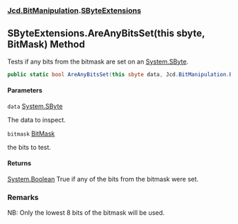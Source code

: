 ### [Jcd.BitManipulation](Jcd.BitManipulation.md 'Jcd.BitManipulation').[SByteExtensions](Jcd.BitManipulation.SByteExtensions.md 'Jcd.BitManipulation.SByteExtensions')

## SByteExtensions.AreAnyBitsSet(this sbyte, BitMask) Method

Tests if any bits from the bitmask are set on
an [System.SByte](https://docs.microsoft.com/en-us/dotnet/api/System.SByte 'System.SByte').

```csharp
public static bool AreAnyBitsSet(this sbyte data, Jcd.BitManipulation.BitMask bitmask);
```
#### Parameters

<a name='Jcd.BitManipulation.SByteExtensions.AreAnyBitsSet(thissbyte,Jcd.BitManipulation.BitMask).data'></a>

`data` [System.SByte](https://docs.microsoft.com/en-us/dotnet/api/System.SByte 'System.SByte')

The data to inspect.

<a name='Jcd.BitManipulation.SByteExtensions.AreAnyBitsSet(thissbyte,Jcd.BitManipulation.BitMask).bitmask'></a>

`bitmask` [BitMask](Jcd.BitManipulation.BitMask.md 'Jcd.BitManipulation.BitMask')

the bits to test.

#### Returns
[System.Boolean](https://docs.microsoft.com/en-us/dotnet/api/System.Boolean 'System.Boolean')
True if any of the bits from the bitmask were set.

### Remarks
NB: Only the lowest 8 bits of the bitmask will be used.